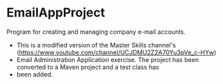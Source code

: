 # EmailAppProject
Program for creating and managing company e-mail accounts.


 *  This is a modified version of the Master Skills channel's (https://www.youtube.com/channel/UCJDMU2Z2A70Yu3pVe_c-HYw)
 *  Email Administration Application exercise. The project has been converted to a Maven project and a test class has
 *  been added.

